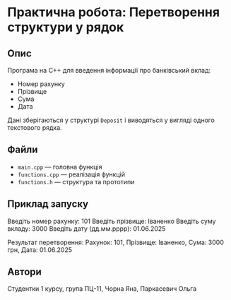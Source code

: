 # Практична робота: Перетворення структури у рядок

## Опис
Програма на C++ для введення інформації про банківський вклад:
- Номер рахунку
- Прізвище
- Сума
- Дата

Дані зберігаються у структурі `Deposit` і виводяться у вигляді одного текстового рядка.

## Файли
- `main.cpp` — головна функція
- `functions.cpp` — реалізація функцій
- `functions.h` — структура та прототипи

## Приклад запуску
Введіть номер рахунку: 101
Введіть прізвище: Іваненко
Введіть суму вкладу: 3000
Введіть дату (дд.мм.рррр): 01.06.2025

Результат перетворення:
Рахунок: 101, Прізвище: Іваненко, Сума: 3000 грн, Дата: 01.06.2025


## Автори
Студентки 1 курсу, група ПЦ-11, Чорна Яна, Паркасевич Ольга

